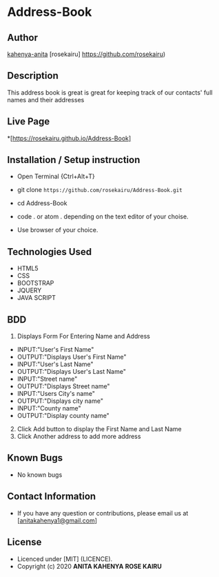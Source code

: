 # Address-Book

## Author

[kahenya-anita](https://github.com/kahenya-anita)
[rosekairu] https://github.com/rosekairu)

## Description

This address book is great is great for keeping track of our contacts' full names and their addresses

## Live Page 
*[https://rosekairu.github.io/Address-Book]


## Installation / Setup instruction
* Open Terminal {Ctrl+Alt+T}

* git clone ```https://github.com/rosekairu/Address-Book.git```

* cd Address-Book

* code . or atom . depending on the text editor of your choise.

* Use browser of your choice.

## Technologies Used

* HTML5
* CSS
* BOOTSTRAP
* JQUERY
* JAVA SCRIPT


## BDD
1. Displays Form For Entering Name and Address
 * INPUT:"User's First Name"
 * OUTPUT:"Displays User's First Name"
 * INPUT:"User's Last Name"
 * OUTPUT:"Displays User's Last Name"
 * INPUT:"Street name"
 * OUTPUT:"Displays Street name"
 * INPUT:"Users City's name"
 * OUTPUT:"Displays city name"
 * INPUT:"County name"
 * OUTPUT:"Display county name"
2. Click Add button to display the First Name and Last Name
3. Click Another address to add more address 
## Known Bugs
* No known bugs

## Contact Information 

* If you have any question or contributions, please email us at [anitakahenya1@gmail.com]

## License

* Licenced under [MIT] (LICENCE).
* Copyright (c) 2020 
  **ANITA KAHENYA**
  **ROSE KAIRU**